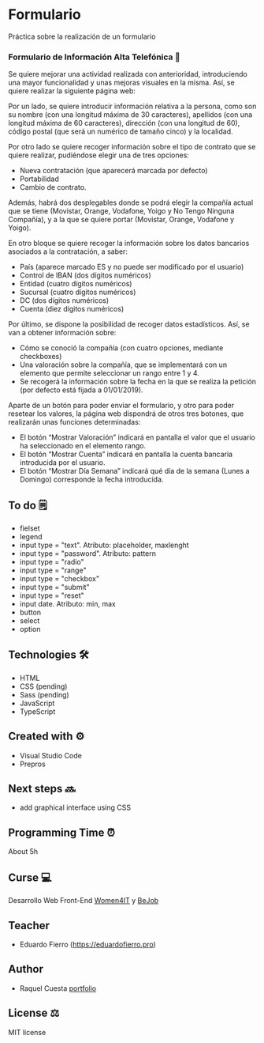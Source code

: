 # Formulario

Práctica sobre la realización de un formulario

### Formulario de Información Alta Telefónica 🧾

Se quiere mejorar una actividad realizada con anterioridad, introduciendo una mayor funcionalidad y unas mejoras visuales en la misma. Así, se quiere realizar la siguiente página web:

Por un lado, se quiere introducir información relativa a la persona, como son su nombre (con una longitud máxima de 30 caracteres), apellidos (con una longitud máxima de 60 caracteres), dirección (con una longitud de 60), código postal (que será un numérico de tamaño cinco) y la localidad.

Por otro lado se quiere recoger información sobre el tipo de contrato que se quiere realizar, pudiéndose elegir una de tres opciones: 

- Nueva contratación (que aparecerá marcada por defecto)
- Portabilidad
- Cambio de contrato. 

Además, habrá dos desplegables donde se podrá elegir la compañía actual que se tiene (Movistar, Orange, Vodafone, Yoigo y No Tengo Ninguna Compañía), y a la que se quiere portar (Movistar, Orange, Vodafone y Yoigo).

En otro bloque se quiere recoger la información sobre los datos bancarios asociados a la contratación, a saber: 

- País (aparece marcado ES y no puede ser modificado por el usuario)
- Control de IBAN (dos dígitos numéricos)
- Entidad (cuatro dígitos numéricos)
- Sucursal (cuatro dígitos numéricos)
- DC (dos dígitos numéricos)
- Cuenta (diez dígitos numéricos)

Por último, se dispone la posibilidad de recoger datos estadísticos. Así, se van a obtener información sobre:

- Cómo se conoció la compañía (con cuatro opciones, mediante checkboxes)
- Una valoración sobre la compañía, que se implementará con un elemento que permite seleccionar un rango entre 1 y 4. 
- Se recogerá la información sobre la fecha en la que se realiza la petición (por defecto está fijada a 01/01/2019).

Aparte de un botón para poder enviar el formulario, y otro para poder resetear los valores, la página web dispondrá de otros tres botones, que realizarán unas funciones determinadas:

- El botón “Mostrar Valoración” indicará en pantalla el valor que el usuario ha seleccionado en el elemento rango.
- El botón “Mostrar Cuenta” indicará en pantalla la cuenta bancaria introducida por el usuario.
- El botón “Mostrar Día Semana” indicará qué día de la semana (Lunes a Domingo) corresponde la fecha introducida.

## To do 🗒
- fielset
- legend
- input type = "text". Atributo: placeholder, maxlenght
- input type = "password". Atributo: pattern
- input type = "radio"
- input type = "range"
- input type = "checkbox"
- input type = "submit"
- input type = "reset"
- input date. Atributo: min, max
- button
- select
- option

## Technologies 🛠
- HTML
- CSS (pending)
- Sass (pending)
- JavaScript 
- TypeScript

## Created with ⚙️
- Visual Studio Code
- Prepros

## Next steps 🔜
- add graphical interface using CSS

## Programming Time ⏰
About 5h

## Curse 💻
Desarrollo Web Front-End [Women4IT](https://women4it.eu/) y [BeJob](https://www.bejob.com/)

## Teacher 
- Eduardo Fierro (https://eduardofierro.pro)

## Author 
- Raquel Cuesta [portfolio](https://rcbdesigner.com/)

## License ⚖️
MIT license